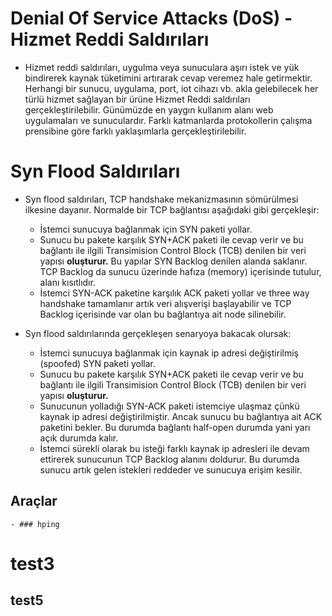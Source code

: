# Denial Of Service Attacks (DoS) - Hizmet Reddi Saldırıları
* Hizmet reddi saldırıları, uygulma veya sunuculara aşırı istek ve yük bindirerek kaynak tüketimini artırarak cevap veremez hale getirmektir. Herhangi bir sunucu, uygulama, port, iot cihazı vb. akla gelebilecek her türlü hizmet sağlayan bir ürüne Hizmet Reddi saldırıları gerçekleştirilebilir. Günümüzde en yaygın kullanım alanı web uygulamaları ve sunuculardır. Farklı katmanlarda protokollerin çalışma prensibine göre farklı yaklaşımlarla gerçekleştirilebilir.

# Syn Flood Saldırıları 
* Syn flood saldırıları, TCP handshake mekanizmasının sömürülmesi ilkesine dayanır. Normalde bir TCP bağlantısı aşağıdaki gibi gerçekleşir:
    - İstemci sunucuya bağlanmak için SYN paketi yollar. 
    - Sunucu bu pakete karşılık SYN+ACK paketi ile cevap verir ve bu bağlantı ile ilgili Transimision Control Block (TCB) denilen bir veri yapısı **oluşturur.** Bu yapılar SYN Backlog denilen alanda saklanır. TCP Backlog da sunucu üzerinde hafıza (memory) içerisinde tutulur, alanı kısıtlıdır.
    - İstemci SYN-ACK paketine karşılık ACK paketi yollar ve three way handshake tamamlanır artık veri alışverişi başlayabilir ve TCP Backlog içerisinde var olan bu bağlantıya ait node silinebilir.

* Syn flood saldırılarında gerçekleşen senaryoya bakacak olursak:
    - İstemci sunucuya bağlanmak için kaynak ip adresi değiştirilmiş (spoofed) SYN paketi yollar. 
    - Sunucu bu pakete karşılık SYN+ACK paketi ile cevap verir ve bu bağlantı ile ilgili Transimision Control Block (TCB) denilen bir veri yapısı **oluşturur.**
    - Sunucunun yolladığı SYN-ACK paketi istemciye ulaşmaz çünkü kaynak ip adresi değiştirilmiştir. Ancak sunucu bu bağlantıya ait ACK paketini bekler. Bu durumda bağlantı half-open  durumda yani yarı açık durumda kalır.
    - İstemci sürekli olarak bu isteği farklı kaynak ip adresleri ile devam ettirerek sunucunun TCP Backlog alanını doldurur. Bu durumda sunucu artık gelen istekleri reddeder ve sunucuya erişim kesilir.

## Araçlar

    - ### hping

# test3

## test5